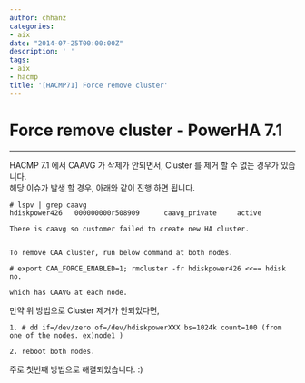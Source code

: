 ```yaml
---
author: chhanz
categories:
- aix
date: "2014-07-25T00:00:00Z"
description: ' '
tags:
- aix
- hacmp
title: '[HACMP71] Force remove cluster'
---
```


# Force remove cluster - PowerHA 7.1
* * *

HACMP 7.1 에서 CAAVG 가 삭제가 안되면서, Cluster 를 제거 할 수 없는 경우가 있습니다.   
해당 이슈가 발생 할 경우, 아래와 같이 진행 하면 됩니다.   

```
# lspv | grep caavg
hdiskpower426   000000000r508909      caavg_private     active    

There is caavg so customer failed to create new HA cluster.                                                                                                       
To remove CAA cluster, run below command at both nodes.

# export CAA_FORCE_ENABLED=1; rmcluster -fr hdiskpower426 <<== hdisk no.           

which has CAAVG at each node.  
```

만약 위 방법으로 Cluster 제거가 안되었다면,

```
1. # dd if=/dev/zero of=/dev/hdiskpowerXXX bs=1024k count=100 (from one of the nodes. ex)node1 )                                                           
2. reboot both nodes.  
```

주로 첫번째 방법으로 해결되었습니다. :)
